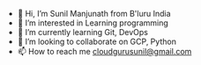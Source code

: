 - 👋 Hi, I’m Sunil Manjunath from B'luru India
- 👀 I’m interested in Learning programming
- 🌱 I’m currently learning Git, DevOps
- 💞️ I’m looking to collaborate on GCP, Python
- 📫 How to reach me cloudgurusunil@gmail.com

<!---
cloudgurusunil/cloudgurusunil is a ✨ special ✨ repository because its `README.md` (this file) appears on your GitHub profile.
You can click the Preview link to take a look at your changes.
--->
